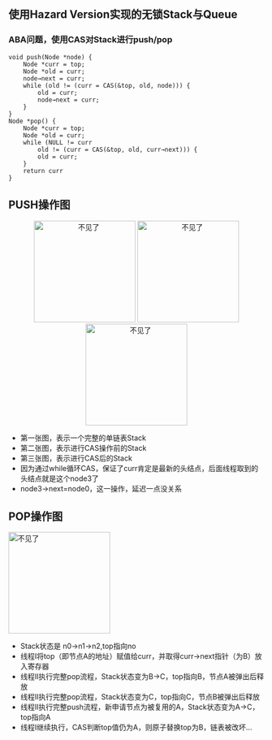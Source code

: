 ## 使用Hazard Version实现的无锁Stack与Queue ##

### ABA问题，使用CAS对Stack进行push/pop ###
    void push(Node *node) {
    	Node *curr = top;
    	Node *old = curr;
    	node→next = curr;
    	while (old != (curr = CAS(&top, old, node))) {
    		old = curr;
    		node→next = curr;		
    	}
    }
    Node *pop() {
    	Node *curr = top;
    	Node *old = curr;
    	while (NULL != curr
    		old != (curr = CAS(&top, old, curr→next))) {
    		old = curr;
    	}
    	return curr
    }
PUSH操作图
---
<div align=center>
<img src="https://raw.githubusercontent.com/wangkang09/knowledge-summary/master/c/img/%E5%8D%95%E9%93%BE%E8%A1%A8%E6%8C%87%E9%92%88%E5%9B%BE%E7%A4%BA.png"  alt="不见了" width="200" height="200" />  
<img src="https://raw.githubusercontent.com/wangkang09/knowledge-summary/master/c/img/CAS_PUSH%E5%89%8D_%E5%8D%95%E9%93%BE%E8%A1%A8%E5%9B%BE%E7%A4%BA.png"  alt="不见了" width="200" height="200" />  
<img src="https://raw.githubusercontent.com/wangkang09/knowledge-summary/master/c/img/CAS_PUSH%E5%90%8E_%E5%8D%95%E9%93%BE%E8%A1%A8%E5%9B%BE%E7%A4%BA.png"  alt="不见了" width="200" height="200" /> 
</div>

* 第一张图，表示一个完整的单链表Stack
* 第二张图，表示进行CAS操作前的Stack
* 第三张图，表示进行CAS后的Stack
* 因为通过while循环CAS，保证了curr肯定是最新的头结点，后面线程取到的头结点就是这个node3了
* node3->next=node0，这一操作，延迟一点没关系

POP操作图
---
<img src="https://raw.githubusercontent.com/wangkang09/knowledge-summary/master/c/img/CAS_POP_%E5%8D%95%E9%93%BE%E8%A1%A8%E5%9B%BE%E7%A4%BA.png"  alt="不见了" width="200" height="200" />

*  Stack状态是 n0->n1->n2,top指向no
*  线程I将top（即节点A的地址）赋值给curr，并取得curr→next指针（为B）放入寄存器
*  线程II执行完整pop流程，Stack状态变为B→C，top指向B，节点A被弹出后释放
*  线程II执行完整pop流程，Stack状态变为C，top指向C，节点B被弹出后释放
*  线程II执行完整push流程，新申请节点为被复用的A，Stack状态变为A→C，top指向A
*  线程I继续执行，CAS判断top值仍为A，则原子替换top为B，链表被改坏…